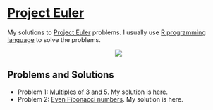 # [Project Euler](https://projecteuler.net/)

My solutions to [Project Euler](https://projecteuler.net/) problems. I usually use [R programming language](https://www.r-project.org/) to solve the problems.


<p align="center">
  <img src="https://projecteuler.net/profile/lubomir.stepanek.png">
</p>


## Problems and Solutions

- Problem 1: [Multiples of 3 and 5](https://projecteuler.net/problem=1). My solution is [here](https://github.com/LStepanek/Project-Euler/blob/master/_0001_multiples_of_3_and_5_.R).
- Problem 2: [Even Fibonacci numbers](https://projecteuler.net/problem=2). My solution is here.
